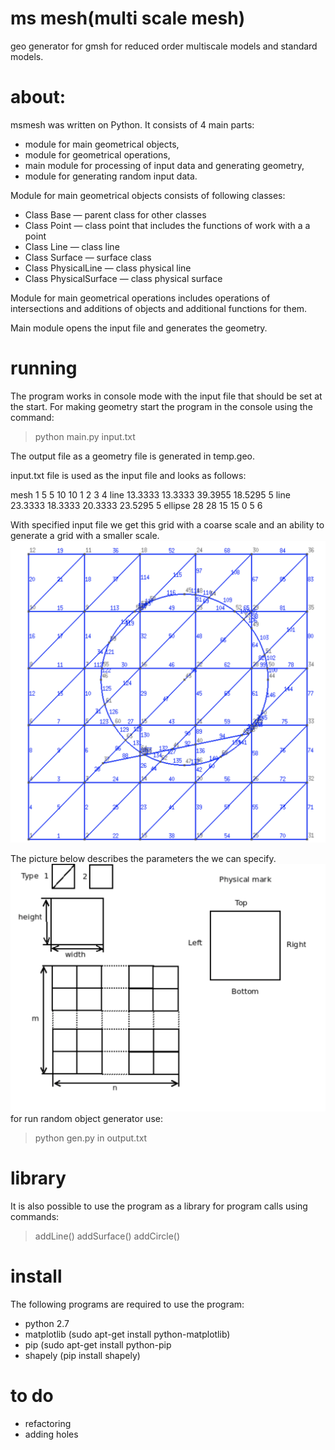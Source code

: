 # ms mesh(multi scale mesh)
geo generator for gmsh for reduced order multiscale models and standard models.

# about:
msmesh was written on Python. It consists of 4 main parts:
* module for main geometrical objects,
* module for geometrical operations,
* main module for processing of input data and generating geometry,
* module for generating random input data. 

Module for main geometrical objects consists of following classes:
* Class Base — parent class for other classes
* Class Point — class point that includes the functions of work with a a point
* Class Line — class line
* Class Surface — surface class
* Class PhysicalLine — class physical line
* Class PhysicalSurface — class physical surface

Module for main geometrical operations includes operations of intersections and additions of objects and additional functions for them. 

Main module opens the input file and generates the geometry.

# running
The program works in console mode with the input file that should be set at the start. For making geometry start the program in the console using the command:
> python main.py input.txt

The output file as a geometry file is generated in temp.geo.

input.txt file is used as the input file and looks as follows:

mesh 1 5 5 10 10 1 2 3 4
line 13.3333 13.3333 39.3955 18.5295 5
line 23.3333 18.3333 20.3333 23.5295 5
ellipse 28 28 15 15 0 5 6

With specified input file we get this grid with a coarse scale and an ability to generate a grid with a smaller scale.
![alt text](https://github.com/Vay/msmesh/blob/master/example.png "example")

The picture below describes the parameters the we can specify.
![alt text](https://github.com/Vay/msmesh/blob/master/mesh-params.png "example")
for run random object generator use:

> python gen.py in output.txt


# library
It is also possible to use the program as a library for program calls using commands:
> addLine()
> addSurface()
> addCircle()

# install
The following programs are required to use the program:
* python 2.7
* matplotlib (sudo apt-get install python-matplotlib)
* pip (sudo apt-get install python-pip
* shapely (pip install shapely)

# to do
* refactoring
* adding holes
